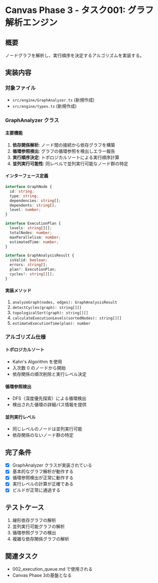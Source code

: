 # Canvas Phase 3 - タスク001: グラフ解析エンジン

## 概要
ノードグラフを解析し、実行順序を決定するアルゴリズムを実装する。

## 実装内容

### 対象ファイル
- `src/engine/GraphAnalyzer.ts` (新規作成)
- `src/engine/types.ts` (新規作成)

### GraphAnalyzer クラス

#### 主要機能
1. **依存関係解析**: ノード間の接続から依存グラフを構築
2. **循環参照検出**: グラフの循環参照を検出しエラー報告
3. **実行順序決定**: トポロジカルソートによる実行順序計算
4. **並列実行可能性**: 同レベルで並列実行可能なノード群の特定

#### インターフェース定義
```typescript
interface GraphNode {
  id: string;
  type: string;
  dependencies: string[];
  dependents: string[];
  level: number;
}

interface ExecutionPlan {
  levels: string[][];
  totalNodes: number;
  maxParallelism: number;
  estimatedTime: number;
}

interface GraphAnalysisResult {
  isValid: boolean;
  errors: string[];
  plan?: ExecutionPlan;
  cycles?: string[][];
}
```

#### 実装メソッド
1. `analyzeGraph(nodes, edges): GraphAnalysisResult`
2. `detectCycles(graph): string[][]`
3. `topologicalSort(graph): string[][]`
4. `calculateExecutionLevels(sortedNodes): string[][]`
5. `estimateExecutionTime(plan): number`

### アルゴリズム仕様

#### トポロジカルソート
- Kahn's Algorithm を使用
- 入次数 0 のノードから開始
- 依存関係の順次削除と実行レベル決定

#### 循環参照検出
- DFS（深度優先探索）による循環検出
- 検出された循環の詳細パス情報を提供

#### 並列実行レベル
- 同じレベルのノードは並列実行可能
- 依存関係のないノード群の特定

## 完了条件
- [x] GraphAnalyzer クラスが実装されている
- [x] 基本的なグラフ解析が動作する
- [x] 循環参照検出が正常に動作する
- [x] 実行レベルの計算が正確である
- [x] ビルドが正常に通過する

## テストケース
1. 線形依存グラフの解析
2. 並列実行可能グラフの解析
3. 循環参照グラフの検出
4. 複雑な依存関係グラフの解析

## 関連タスク
- 002_execution_queue.md で使用される
- Canvas Phase 3の基盤となる